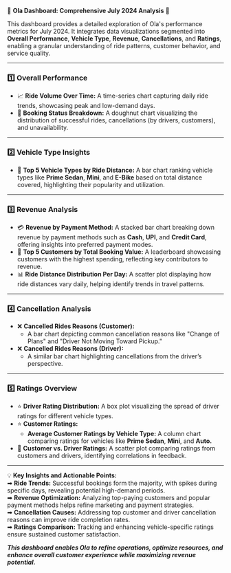 
🌟 **Ola Dashboard: Comprehensive July 2024 Analysis** 🌟

This dashboard provides a detailed exploration of Ola's performance metrics for July 2024. It integrates data visualizations segmented into **Overall Performance**, **Vehicle Type**, **Revenue**, **Cancellations**, and **Ratings**, enabling a granular understanding of ride patterns, customer behavior, and service quality.  

---

### **1️⃣ Overall Performance**
- 📈 **Ride Volume Over Time:** A time-series chart capturing daily ride trends, showcasing peak and low-demand days.  
- 🥧 **Booking Status Breakdown:** A doughnut chart visualizing the distribution of successful rides, cancellations (by drivers, customers), and unavailability.

---

### **2️⃣ Vehicle Type Insights**
- 🚗 **Top 5 Vehicle Types by Ride Distance:** A bar chart ranking vehicle types like **Prime Sedan**, **Mini**, and **E-Bike** based on total distance covered, highlighting their popularity and utilization.

---

### **3️⃣ Revenue Analysis**
- 💳 **Revenue by Payment Method:** A stacked bar chart breaking down revenue by payment methods such as **Cash**, **UPI**, and **Credit Card**, offering insights into preferred payment modes.  
- 🏅 **Top 5 Customers by Total Booking Value:** A leaderboard showcasing customers with the highest spending, reflecting key contributors to revenue.  
- 📊 **Ride Distance Distribution Per Day:** A scatter plot displaying how ride distances vary daily, helping identify trends in travel patterns.

---

### **4️⃣ Cancellation Analysis**
- ❌ **Cancelled Rides Reasons (Customer):**  
  - A bar chart depicting common cancellation reasons like "Change of Plans" and "Driver Not Moving Toward Pickup."  
- ❌ **Cancelled Rides Reasons (Driver):**  
  - A similar bar chart highlighting cancellations from the driver’s perspective.

---

### **5️⃣ Ratings Overview**
- ⭐ **Driver Rating Distribution:** A box plot visualizing the spread of driver ratings for different vehicle types.  
- ⭐ **Customer Ratings:**  
  - **Average Customer Ratings by Vehicle Type:** A column chart comparing ratings for vehicles like **Prime Sedan**, **Mini**, and **Auto.**  
- 🔄 **Customer vs. Driver Ratings:** A scatter plot comparing ratings from customers and drivers, identifying correlations in feedback.

---

💡 **Key Insights and Actionable Points:**  
➡ **Ride Trends:** Successful bookings form the majority, with spikes during specific days, revealing potential high-demand periods.  
➡ **Revenue Optimization:** Analyzing top-paying customers and popular payment methods helps refine marketing and payment strategies.  
➡ **Cancellation Causes:** Addressing top customer and driver cancellation reasons can improve ride completion rates.  
➡ **Ratings Comparison:** Tracking and enhancing vehicle-specific ratings ensure sustained customer satisfaction.  

***This dashboard enables Ola to refine operations, optimize resources, and enhance overall customer experience while maximizing revenue potential.***

